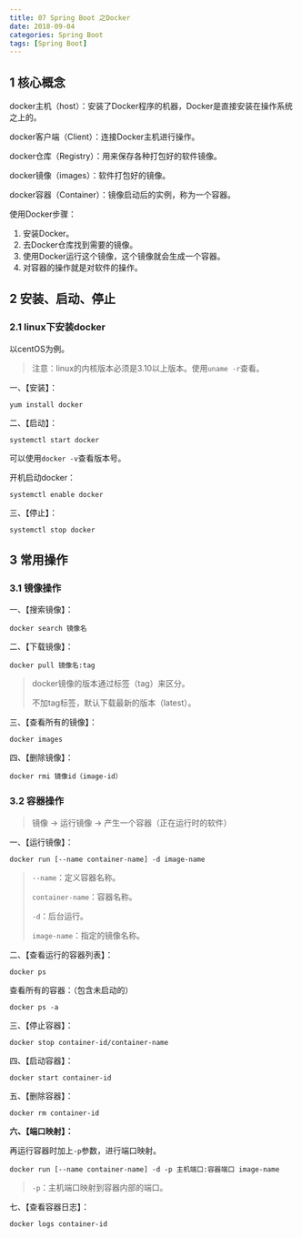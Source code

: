 ```yaml
---
title: 07 Spring Boot 之Docker
date: 2018-09-04
categories: Spring Boot
tags: [Spring Boot]
---
```


## 1 核心概念

docker主机（host）：安装了Docker程序的机器，Docker是直接安装在操作系统之上的。

docker客户端（Client）：连接Docker主机进行操作。

docker仓库（Registry）：用来保存各种打包好的软件镜像。

docker镜像（images）：软件打包好的镜像。

docker容器（Container）：镜像启动后的实例，称为一个容器。

使用Docker步骤：

1. 安装Docker。
2. 去Docker仓库找到需要的镜像。
3. 使用Docker运行这个镜像，这个镜像就会生成一个容器。
4. 对容器的操作就是对软件的操作。

<!-- more -->

## 2 安装、启动、停止

### 2.1 linux下安装docker

以centOS为例。

> 注意：linux的内核版本必须是3.10以上版本。使用`uname -r`查看。

一、【安装】：

```shell
yum install docker
```

二、【启动】：

```shell
systemctl start docker
```

可以使用`docker -v`查看版本号。

开机启动docker：

```shell
systemctl enable docker
```

三、【停止】：

```
systemctl stop docker
```

## 3 常用操作

### 3.1 镜像操作

一、【搜索镜像】：

```
docker search 镜像名
```

二、【下载镜像】：

```
docker pull 镜像名:tag
```

> docker镜像的版本通过标签（tag）来区分。
>
> 不加tag标签，默认下载最新的版本（latest）。

三、【查看所有的镜像】：

```
docker images
```

四、【删除镜像】：

```
docker rmi 镜像id（image-id）
```

### 3.2 容器操作

> 镜像 -> 运行镜像 -> 产生一个容器（正在运行时的软件）

一、【运行镜像】：

```
docker run [--name container-name] -d image-name
```

> `--name`：定义容器名称。
>
> `container-name`：容器名称。
>
> `-d`：后台运行。
>
> `image-name`：指定的镜像名称。

 

二、【查看运行的容器列表】：

```
docker ps
```

查看所有的容器：（包含未启动的）

```
docker ps -a
```

三、【停止容器】：

```
docker stop container-id/container-name
```

四、【启动容器】：

```
docker start container-id
```

五、【删除容器】：

```
docker rm container-id
```

**六、【端口映射】：**

再运行容器时加上`-p`参数，进行端口映射。

```
docker run [--name container-name] -d -p 主机端口:容器端口 image-name
```

> `-p`：主机端口映射到容器内部的端口。

七、【查看容器日志】：

```
docker logs container-id 
```

